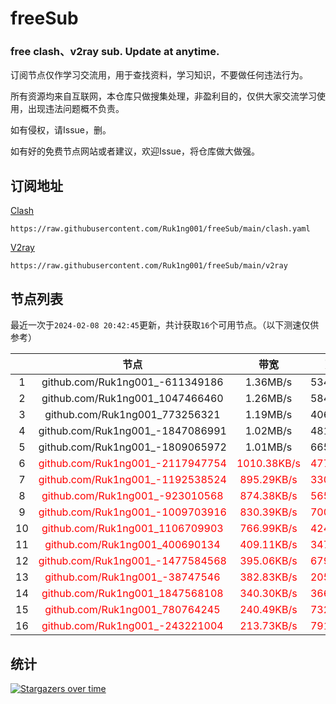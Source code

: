 # freeSub
### free clash、v2ray sub. Update at anytime.

订阅节点仅作学习交流用，用于查找资料，学习知识，不要做任何违法行为。

所有资源均来自互联网，本仓库只做搜集处理，非盈利目的，仅供大家交流学习使用，出现违法问题概不负责。

如有侵权，请Issue，删。

如有好的免费节点网站或者建议，欢迎Issue，将仓库做大做强。

## 订阅地址
[Clash](https://raw.githubusercontent.com/Ruk1ng001/freeSub/main/clash.yaml)
```
https://raw.githubusercontent.com/Ruk1ng001/freeSub/main/clash.yaml
```
[V2ray](https://raw.githubusercontent.com/Ruk1ng001/freeSub/main/v2ray)
```
https://raw.githubusercontent.com/Ruk1ng001/freeSub/main/v2ray
```

## 节点列表

最近一次于`2024-02-08 20:42:45`更新，共计获取`16`个可用节点。（以下测速仅供参考）

|  | 节点 | 带宽 | 延迟 |
|:-:|:--:|:--:|:--:|
 | 1 | github.com/Ruk1ng001_-611349186 | 1.36MB/s | 534.00ms |
 | 2 | github.com/Ruk1ng001_1047466460 | 1.26MB/s | 584.00ms |
 | 3 | github.com/Ruk1ng001_773256321 | 1.19MB/s | 406.00ms |
 | 4 | github.com/Ruk1ng001_-1847086991 | 1.02MB/s | 481.00ms |
 | 5 | github.com/Ruk1ng001_-1809065972 | 1.01MB/s | 665.00ms |
 | 6 | <font color=red>github.com/Ruk1ng001_-2117947754</font> | <font color=red>1010.38KB/s</font> | <font color=red>477.00ms</font> |
 | 7 | <font color=red>github.com/Ruk1ng001_-1192538524</font> | <font color=red>895.29KB/s</font> | <font color=red>330.00ms</font> |
 | 8 | <font color=red>github.com/Ruk1ng001_-923010568</font> | <font color=red>874.38KB/s</font> | <font color=red>565.00ms</font> |
 | 9 | <font color=red>github.com/Ruk1ng001_-1009703916</font> | <font color=red>830.39KB/s</font> | <font color=red>700.00ms</font> |
 | 10 | <font color=red>github.com/Ruk1ng001_1106709903</font> | <font color=red>766.99KB/s</font> | <font color=red>424.00ms</font> |
 | 11 | <font color=red>github.com/Ruk1ng001_400690134</font> | <font color=red>409.11KB/s</font> | <font color=red>347.00ms</font> |
 | 12 | <font color=red>github.com/Ruk1ng001_-1477584568</font> | <font color=red>395.06KB/s</font> | <font color=red>679.00ms</font> |
 | 13 | <font color=red>github.com/Ruk1ng001_-38747546</font> | <font color=red>382.83KB/s</font> | <font color=red>205.00ms</font> |
 | 14 | <font color=red>github.com/Ruk1ng001_1847568108</font> | <font color=red>340.30KB/s</font> | <font color=red>366.00ms</font> |
 | 15 | <font color=red>github.com/Ruk1ng001_780764245</font> | <font color=red>240.49KB/s</font> | <font color=red>732.00ms</font> |
 | 16 | <font color=red>github.com/Ruk1ng001_-243221004</font> | <font color=red>213.73KB/s</font> | <font color=red>791.00ms</font> |


## 统计

[![Stargazers over time](https://starchart.cc/Ruk1ng001/freeSub.svg)](https://starchart.cc/Ruk1ng001/freeSub)
